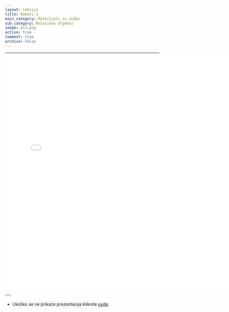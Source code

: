 ```yaml
---
layout: lekcija
title: Domaći 1
main_category: Materijali za vežbe
sub_category: Relaciona algebra
image: pi2.png
active: true
comment: true
archive: false
---
```

---
<embed src="/assets/bp1/bp1_domaci1.pdf" width="768" height="768">
---

* Ukoliko se ne prikaze prezentacija kliknite [ovde](/assets/bp1/bp1_domaci1.pdf).

